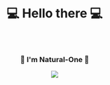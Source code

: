 # <p align=center> 💻 Hello there 💻 </p>
<br>

### <p align=center> 🦉 I'm Natural-One 🦉 </p>


<p align=center>
  <a href="https://skillicons.dev">
    <img src="https://skillicons.dev/icons?i=js,ts,react,nextjs,vite,tailwind,nodejs,express,postgres,mongodb" />
  </a>
</p>

<!--
**Natural-One/Natural-One** is a ✨ _special_ ✨ repository because its `README.md` (this file) appears on your GitHub profile.

Here are some ideas to get you started:

- 🔭 I’m currently working on ...
- 🌱 I’m currently learning ...
- 👯 I’m looking to collaborate on ...
- 🤔 I’m looking for help with ...
- 💬 Ask me about ...
- 📫 How to reach me: ...
- 😄 Pronouns: ...
- ⚡ Fun fact: ...
-->
